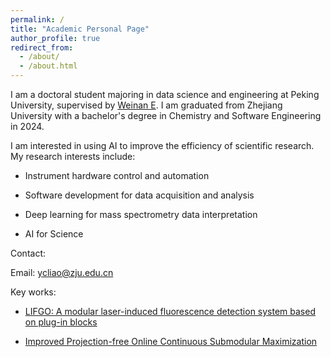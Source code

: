```yaml
---
permalink: /
title: "Academic Personal Page"
author_profile: true
redirect_from: 
  - /about/
  - /about.html
---
```


I am a doctoral student majoring in data science and engineering at Peking University, supervised by [Weinan E](https://scholar.google.com/citations?hl=zh-CN&user=i2mOt14AAAAJ). I am graduated from Zhejiang University with a bachelor's degree in Chemistry and Software Engineering in 2024.

I am interested in using AI to improve the efficiency of scientific research. My research interests include:

-  Instrument hardware control and automation

- Software development for data acquisition and analysis

- Deep learning for mass spectrometry data interpretation

- AI for Science

Contact:

Email: ycliao@zju.edu.cn

Key works: 

- [LIFGO: A modular laser-induced fluorescence detection system based on plug-in blocks](https://www.sciencedirect.com/science/article/abs/pii/S0039914021009851)

- [Improved Projection-free Online Continuous Submodular Maximization](https://arxiv.org/abs/2305.18442)

